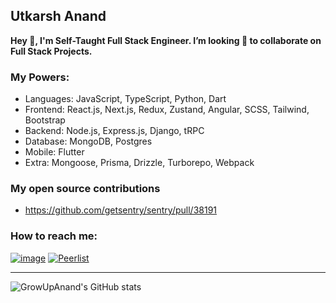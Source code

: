 ## Utkarsh Anand
**Hey 👋, I'm Self-Taught Full Stack Engineer. I’m looking 👀  to collaborate on Full Stack Projects.**

### My Powers:
- Languages: JavaScript, TypeScript, Python, Dart
- Frontend: React.js, Next.js, Redux, Zustand, Angular, SCSS, Tailwind, Bootstrap
- Backend: Node.js, Express.js, Django, tRPC
- Database: MongoDB, Postgres
- Mobile: Flutter
- Extra: Mongoose, Prisma, Drizzle, Turborepo, Webpack

### My open source contributions
- https://github.com/getsentry/sentry/pull/38191

### How to reach me:
[![image](https://img.shields.io/badge/LinkedIn-0A66C2.svg?style=for-the-badge&logo=LinkedIn&logoColor=white)](https://www.linkedin.com/in/utkarshanand93)  [![Peerlist](https://github-readme-badge.peerlist.io/api/growupanand?style=for-the-badge)](https://peerlist.io/growupanand)


-------------
![GrowUpAnand's GitHub stats](https://github-readme-stats.vercel.app/api?username=growupanand&show_icons=true&count_private=true&hide_border=true&show_owner=true&include_all_commits=true&layout=compact)
